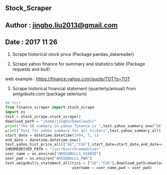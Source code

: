 ## Stock_Scraper
## Author : jingbo.liu2013@gmail.com
## Date : 2017 11 26
1. Scrape historical stock price (Package  pandas_datareader)
    
2. Scrape yahoo finance for summary and statistics table (Package requests and bs4)

web example : https://finance.yahoo.com/quote/TOT?p=TOT
  
3. Scrape historical financial statement (quarterly/annual) from amigobulls.com
   (package selenium)

``` python
## Test 
from finance_scraper import stock_scrape
import os
test = stock_scrape.stock_scrape()
download_path = "/home/jingbo/Downloads/"
print("the GE summary in yahoo finance is ",test.yahoo_summary_one("GE")) ## Test for yahoo_summary
print("Test for yahoo summary for all tickers",test.yahoo_summary_all(["TOT", "GE"]))
start_date = datetime.datetime(1994, 7, 1)
end_date = datetime.datetime.now()
test.yahoo_hist_price_all(["GE","CGG"],start_date=start_date,end_date=end_date,folder=download_path)
CHROMEDRIVER_PATH = "/usr/bin/chromedriver"
user_name = os.environ["AMIGOBULLS_USERID"]
user_pwd = os.environ["AMIGOBULLS_PWD"]
test.amigobulls_statement_all(tics = ["GE","CGG"],download_path=download_path,chromedriver_path=CHROMEDRIVER_PATH,
                              username = user_name,pwd = user_pwd)
```                              
